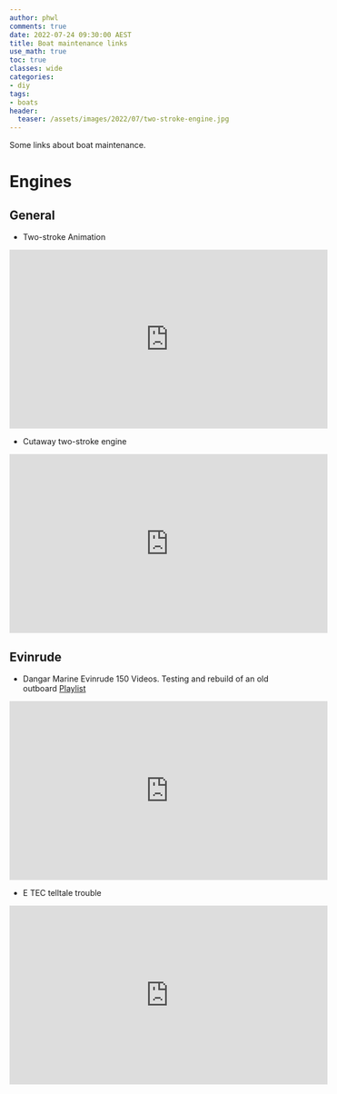```yaml
---
author: phwl
comments: true
date: 2022-07-24 09:30:00 AEST
title: Boat maintenance links
use_math: true
toc: true
classes: wide
categories:
- diy
tags:
- boats
header:
  teaser: /assets/images/2022/07/two-stroke-engine.jpg
---
```


Some links about boat maintenance.


# Engines
## General

* Two-stroke Animation

<iframe width="560" height="315" src="https://www.youtube.com/embed/Z6YC3I54so4" title="YouTube video player" frameborder="0" allow="accelerometer; autoplay; clipboard-write; encrypted-media; gyroscope; picture-in-picture" allowfullscreen></iframe>

* Cutaway two-stroke engine

<iframe width="560" height="315" src="https://www.youtube.com/embed/kgy98u5fdbo" title="YouTube video player" frameborder="0" allow="accelerometer; autoplay; clipboard-write; encrypted-media; gyroscope; picture-in-picture" allowfullscreen></iframe>

## Evinrude

* Dangar Marine Evinrude 150 Videos. Testing and rebuild of an old outboard [Playlist](https://www.youtube.com/playlist?list=PLJD0gZGZdCuf8O8RX9SQbzukZilvUpGnl)


<iframe width="560" height="315" src="https://www.youtube.com/embed/videoseries?list=PLJD0gZGZdCuf8O8RX9SQbzukZilvUpGnl" title="YouTube video player" frameborder="0" allow="accelerometer; autoplay; clipboard-write; encrypted-media; gyroscope; picture-in-picture" allowfullscreen></iframe>

* E TEC telltale trouble

<iframe width="560" height="315" src="https://www.youtube.com/embed/dOJ02_VVNMI" title="YouTube video player" frameborder="0" allow="accelerometer; autoplay; clipboard-write; encrypted-media; gyroscope; picture-in-picture" allowfullscreen></iframe>
